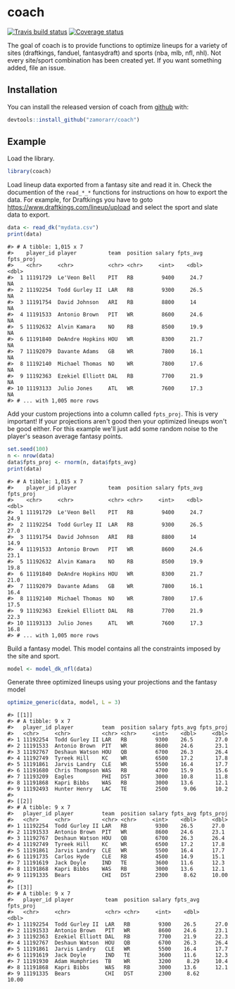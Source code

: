 
<!-- README.md is generated from README.Rmd. Please edit that file -->
coach
=====

[![Travis build status](https://travis-ci.org/zamorarr/coach.svg?branch=master)](https://travis-ci.org/zamorarr/coach) [![Coverage status](https://codecov.io/gh/zamorarr/coach/branch/master/graph/badge.svg)](https://codecov.io/github/zamorarr/coach?branch=master)

The goal of coach is to provide functions to optimize lineups for a variety of sites (draftkings, fanduel, fantasydraft) and sports (nba, mlb, nfl, nhl). Not every site/sport combination has been created yet. If you want something added, file an issue.

Installation
------------

You can install the released version of coach from [github](https://github.com/zamorarr/coach) with:

``` r
devtools::install_github("zamorarr/coach")
```

Example
-------

Load the library.

``` r
library(coach)
```

Load lineup data exported from a fantasy site and read it in. Check the documention of the `read_*_*` functions for instructions on how to export the data. For example, for Draftkings you have to goto <https://www.draftkings.com/lineup/upload> and select the sport and slate data to export.

``` r
data <- read_dk("mydata.csv")
print(data)
```

    #> # A tibble: 1,015 x 7
    #>    player_id player          team  position salary fpts_avg fpts_proj
    #>    <chr>     <chr>           <chr> <chr>     <int>    <dbl>     <dbl>
    #>  1 11191729  Le'Veon Bell    PIT   RB         9400     24.7        NA
    #>  2 11192254  Todd Gurley II  LAR   RB         9300     26.5        NA
    #>  3 11191754  David Johnson   ARI   RB         8800     14          NA
    #>  4 11191533  Antonio Brown   PIT   WR         8600     24.6        NA
    #>  5 11192632  Alvin Kamara    NO    RB         8500     19.9        NA
    #>  6 11191840  DeAndre Hopkins HOU   WR         8300     21.7        NA
    #>  7 11192079  Davante Adams   GB    WR         7800     16.1        NA
    #>  8 11192140  Michael Thomas  NO    WR         7800     17.6        NA
    #>  9 11192363  Ezekiel Elliott DAL   RB         7700     21.9        NA
    #> 10 11193133  Julio Jones     ATL   WR         7600     17.3        NA
    #> # ... with 1,005 more rows

Add your custom projections into a column called `fpts_proj`. This is very important! If your projections aren't good then your optimized lineups won't be good either. For this example we'll just add some random noise to the player's season average fantasy points.

``` r
set.seed(100)
n <- nrow(data)
data$fpts_proj <- rnorm(n, data$fpts_avg)
print(data)
```

    #> # A tibble: 1,015 x 7
    #>    player_id player          team  position salary fpts_avg fpts_proj
    #>    <chr>     <chr>           <chr> <chr>     <int>    <dbl>     <dbl>
    #>  1 11191729  Le'Veon Bell    PIT   RB         9400     24.7      24.9
    #>  2 11192254  Todd Gurley II  LAR   RB         9300     26.5      27.0
    #>  3 11191754  David Johnson   ARI   RB         8800     14        14.9
    #>  4 11191533  Antonio Brown   PIT   WR         8600     24.6      23.1
    #>  5 11192632  Alvin Kamara    NO    RB         8500     19.9      19.8
    #>  6 11191840  DeAndre Hopkins HOU   WR         8300     21.7      21.0
    #>  7 11192079  Davante Adams   GB    WR         7800     16.1      16.4
    #>  8 11192140  Michael Thomas  NO    WR         7800     17.6      17.5
    #>  9 11192363  Ezekiel Elliott DAL   RB         7700     21.9      22.3
    #> 10 11193133  Julio Jones     ATL   WR         7600     17.3      16.8
    #> # ... with 1,005 more rows

Build a fantasy model. This model contains all the constraints imposed by the site and sport.

``` r
model <- model_dk_nfl(data)
```

Generate three optimized lineups using your projections and the fantasy model

``` r
optimize_generic(data, model, L = 3)
```

    #> [[1]]
    #> # A tibble: 9 x 7
    #>   player_id player         team  position salary fpts_avg fpts_proj
    #>   <chr>     <chr>          <chr> <chr>     <int>    <dbl>     <dbl>
    #> 1 11192254  Todd Gurley II LAR   RB         9300    26.5       27.0
    #> 2 11191533  Antonio Brown  PIT   WR         8600    24.6       23.1
    #> 3 11192767  Deshaun Watson HOU   QB         6700    26.3       26.4
    #> 4 11192749  Tyreek Hill    KC    WR         6500    17.2       17.8
    #> 5 11191861  Jarvis Landry  CLE   WR         5500    16.4       17.7
    #> 6 11191680  Chris Thompson WAS   RB         4700    15.9       15.6
    #> 7 11193209  Eagles         PHI   DST        3000    10.8       11.8
    #> 8 11191868  Kapri Bibbs    WAS   RB         3000    13.6       12.1
    #> 9 11192493  Hunter Henry   LAC   TE         2500     9.06      10.2
    #> 
    #> [[2]]
    #> # A tibble: 9 x 7
    #>   player_id player         team  position salary fpts_avg fpts_proj
    #>   <chr>     <chr>          <chr> <chr>     <int>    <dbl>     <dbl>
    #> 1 11192254  Todd Gurley II LAR   RB         9300    26.5      27.0 
    #> 2 11191533  Antonio Brown  PIT   WR         8600    24.6      23.1 
    #> 3 11192767  Deshaun Watson HOU   QB         6700    26.3      26.4 
    #> 4 11192749  Tyreek Hill    KC    WR         6500    17.2      17.8 
    #> 5 11191861  Jarvis Landry  CLE   WR         5500    16.4      17.7 
    #> 6 11191735  Carlos Hyde    CLE   RB         4500    14.9      15.1 
    #> 7 11191619  Jack Doyle     IND   TE         3600    11.6      12.3 
    #> 8 11191868  Kapri Bibbs    WAS   RB         3000    13.6      12.1 
    #> 9 11191335  Bears          CHI   DST        2300     8.62     10.00
    #> 
    #> [[3]]
    #> # A tibble: 9 x 7
    #>   player_id player          team  position salary fpts_avg fpts_proj
    #>   <chr>     <chr>           <chr> <chr>     <int>    <dbl>     <dbl>
    #> 1 11192254  Todd Gurley II  LAR   RB         9300    26.5      27.0 
    #> 2 11191533  Antonio Brown   PIT   WR         8600    24.6      23.1 
    #> 3 11192363  Ezekiel Elliott DAL   RB         7700    21.9      22.3 
    #> 4 11192767  Deshaun Watson  HOU   QB         6700    26.3      26.4 
    #> 5 11191861  Jarvis Landry   CLE   WR         5500    16.4      17.7 
    #> 6 11191619  Jack Doyle      IND   TE         3600    11.6      12.3 
    #> 7 11191930  Adam Humphries  TB    WR         3200     8.29     10.4 
    #> 8 11191868  Kapri Bibbs     WAS   RB         3000    13.6      12.1 
    #> 9 11191335  Bears           CHI   DST        2300     8.62     10.00
